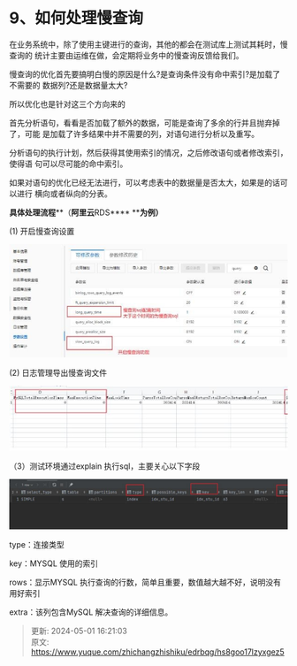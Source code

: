# 9、如何处理慢查询

在业务系统中，除了使用主键进行的查询，其他的都会在测试库上测试其耗时，慢查询的 统计主要由运维在做，会定期将业务中的慢查询反馈给我们。

慢查询的优化首先要搞明白慢的原因是什么?是查询条件没有命中索引?是加载了不需要的 数据列?还是数据量太大?

所以优化也是针对这三个方向来的



首先分析语句，看看是否加载了额外的数据，可能是查询了多余的行并且抛弃掉了，可能 是加载了许多结果中并不需要的列，对语句进行分析以及重写。



分析语句的执行计划，然后获得其使用索引的情况，之后修改语句或者修改索引，使得语 句可以尽可能的命中索引。

如果对语句的优化已经无法进行，可以考虑表中的数据量是否太大，如果是的话可以进行 横向或者纵向的分表。

**具体处理流程****（****阿里云****RDS**** ****为例）**

(1) 开启慢查询设置

![1714551617640-699fc2d2-142e-40b1-a67d-1da875d51cac.png](./img/ikOtIq04lLxd2Vpt/1714551617640-699fc2d2-142e-40b1-a67d-1da875d51cac-208206.png)

(2) 日志管理导出慢查询文件

![1714551635199-835e6269-55de-403c-afa9-f53908204f3a.png](./img/ikOtIq04lLxd2Vpt/1714551635199-835e6269-55de-403c-afa9-f53908204f3a-294563.png)

（3）测试环境通过explain 执行sql，主要关心以下字段

![1714551643574-ff1367dd-44b3-4f2f-8327-ccadef21263e.png](./img/ikOtIq04lLxd2Vpt/1714551643574-ff1367dd-44b3-4f2f-8327-ccadef21263e-698994.png)

type：连接类型

key：MYSQL 使用的索引

rows：显示MYSQL 执行查询的行数，简单且重要，数值越大越不好，说明没有用好索引

extra：该列包含MySQL 解决查询的详细信息。



> 更新: 2024-05-01 16:21:03  
> 原文: <https://www.yuque.com/zhichangzhishiku/edrbqg/hs8goo17lzyxgez5>